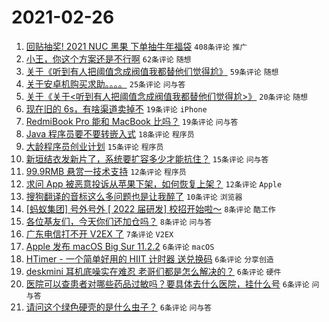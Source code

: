 # 2021-02-26

1. [回贴抽奖! 2021 NUC 黑果 下单抽牛年福袋](https://www.v2ex.com/t/756373) `408条评论` `推广`
1. [小王，你这个方案还是不行啊](https://www.v2ex.com/t/756365) `62条评论` `随想`
1. [关于《听到有人把阈值念成阀值我都替他们觉得尬》](https://www.v2ex.com/t/756388) `59条评论` `随想`
1. [关于安卓机购买求助。。。。](https://www.v2ex.com/t/756366) `25条评论` `问与答`
1. [关于《关于<听到有人把阈值念成阀值我都替他们觉得尬>》](https://www.v2ex.com/t/756408) `20条评论` `随想`
1. [现在旧的 6s，有啥渠道卖掉不](https://www.v2ex.com/t/756390) `19条评论` `iPhone`
1. [RedmiBook Pro 能和 MacBook 比吗？](https://www.v2ex.com/t/756375) `19条评论` `问与答`
1. [Java 程序员要不要转嵌入式](https://www.v2ex.com/t/756419) `18条评论` `程序员`
1. [大龄程序员创业计划](https://www.v2ex.com/t/756394) `15条评论` `程序员`
1. [新垣结衣发新片了，系统要扩容多少才能抗住？](https://www.v2ex.com/t/756369) `15条评论` `问与答`
1. [99.9RMB 悬赏一技术支持](https://www.v2ex.com/t/756414) `12条评论` `程序员`
1. [求问 App 被恶意投诉从苹果下架，如何恢复上架？](https://www.v2ex.com/t/756374) `12条评论` `Apple`
1. [搜狗翻译的音标这么多问题也是让我醉了](https://www.v2ex.com/t/756385) `10条评论` `浏览器`
1. [[蚂蚁集团] 号外号外 [ 2022 届研发] 校招开始啦～](https://www.v2ex.com/t/756396) `8条评论` `酷工作`
1. [各位基友们，今天你们还加仓吗？](https://www.v2ex.com/t/756379) `8条评论` `问与答`
1. [广东电信打不开 V2EX 了](https://www.v2ex.com/t/756377) `7条评论` `V2EX`
1. [Apple 发布 macOS Big Sur 11.2.2](https://www.v2ex.com/t/756418) `6条评论` `macOS`
1. [HTimer - 一个简单好用的 HIIT 计时器 送兑换码](https://www.v2ex.com/t/756413) `6条评论` `分享创造`
1. [deskmini 耳机底噪实在难忍 老哥们都是怎么解决的？](https://www.v2ex.com/t/756389) `6条评论` `硬件`
1. [医院可以查患者对哪些药品过敏吗？要具体去什么医院，挂什么号](https://www.v2ex.com/t/756386) `6条评论` `问与答`
1. [请问这个绿色硬壳的是什么虫子？](https://www.v2ex.com/t/756371) `6条评论` `问与答`
